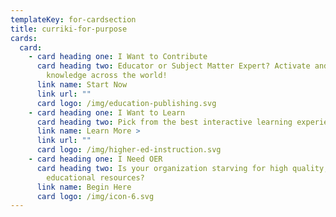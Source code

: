 ```yaml
---
templateKey: for-cardsection
title: curriki-for-purpose
cards:
  card:
    - card heading one: I Want to Contribute
      card heading two: Educator or Subject Matter Expert? Activate and share your
        knowledge across the world!
      link name: Start Now
      link url: ""
      card logo: /img/education-publishing.svg
    - card heading one: I Want to Learn
      card heading two: Pick from the best interactive learning experiences around the globe.
      link name: Learn More >
      link url: ""
      card logo: /img/higher-ed-instruction.svg
    - card heading one: I Need OER
      card heading two: Is your organization starving for high quality, open
        educational resources?
      link name: Begin Here
      card logo: /img/icon-6.svg
---
```

